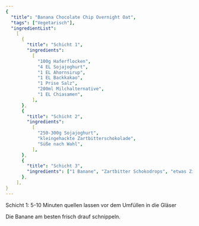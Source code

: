 ```yaml
---
{
  "title": "Banana Chocolate Chip Overnight Oat",
  "tags": ["Vegetarisch"],
  "ingredientList":
    [
      {
        "title": "Schicht 1",
        "ingredients":
          [
            "100g Haferflocken",
            "4 EL Sojajoghurt",
            "1 EL Ahornsirup",
            "1 EL Backkakao",
            "1 Prise Salz",
            "200ml Milchalternative",
            "1 EL Chiasamen",
          ],
      },
      {
        "title": "Schicht 2",
        "ingredients":
          [
            "250-300g Sojajoghurt",
            "kleingehackte Zartbitterschokolade",
            "Süße nach Wahl",
          ],
      },
      {
        "title": "Schicht 3",
        "ingredients": ["1 Banane", "Zartbitter Schokodrops", "etwas Zimt"],
      },
    ],
}
---
```


Schicht 1: 5-10 Minuten quellen lassen vor dem Umfüllen in die Gläser

Die Banane am besten frisch drauf schnippeln.
